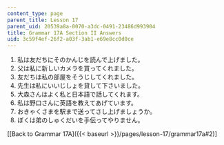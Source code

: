 ```yaml
---
content_type: page
parent_title: Lesson 17
parent_uid: 20539a8a-0070-a3dc-0491-23486d993904
title: Grammar 17A Section II Answers
uid: 3c59f4ef-26f2-a03f-3ab1-e69e8cc0d0ce
---
```


1.  私は友だちにそのかんじを読んで上げました。
2.  父は私に新しいカメラを買ってくれました。
3.  友だちは私の部屋をそうじしてくれました。
4.  先生は私にいいじしょを貸して下さいました。
5.  大森さんはよく私と日本語で話してくれます。
6.  私は野口さんに英語を教えてあげています。
7.  おきゃくさまを駅まで送ってさし上げましょうか。
8.  ぼくは弟のしゅくだいを手伝ってやりません。

\[[Back to Grammar 17A]({{< baseurl >}}/pages/lesson-17/grammar17a#2)\]